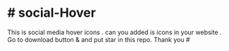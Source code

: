 <h1># social-Hover</h1>
This is social media hover icons .
can you added is icons in your website .
Go to download button & and put star in this repo.
Thank you #

